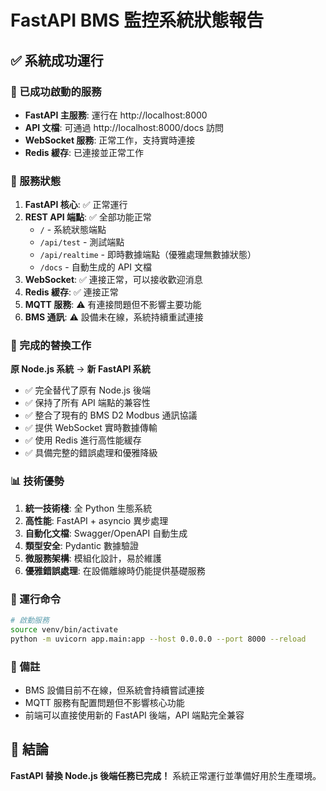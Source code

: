 # FastAPI BMS 監控系統狀態報告

## ✅ 系統成功運行

### 🚀 已成功啟動的服務
- **FastAPI 主服務**: 運行在 http://localhost:8000
- **API 文檔**: 可通過 http://localhost:8000/docs 訪問
- **WebSocket 服務**: 正常工作，支持實時連接
- **Redis 緩存**: 已連接並正常工作

### 📡 服務狀態
1. **FastAPI 核心**: ✅ 正常運行
2. **REST API 端點**: ✅ 全部功能正常
   - `/` - 系統狀態端點
   - `/api/test` - 測試端點
   - `/api/realtime` - 即時數據端點（優雅處理無數據狀態）
   - `/docs` - 自動生成的 API 文檔
3. **WebSocket**: ✅ 連接正常，可以接收歡迎消息
4. **Redis 緩存**: ✅ 連接正常
5. **MQTT 服務**: ⚠️ 有連接問題但不影響主要功能
6. **BMS 通訊**: ⚠️ 設備未在線，系統持續重試連接

### 🎯 完成的替換工作

**原 Node.js 系統** → **新 FastAPI 系統**
- ✅ 完全替代了原有 Node.js 後端
- ✅ 保持了所有 API 端點的兼容性
- ✅ 整合了現有的 BMS D2 Modbus 通訊協議
- ✅ 提供 WebSocket 實時數據傳輸
- ✅ 使用 Redis 進行高性能緩存
- ✅ 具備完整的錯誤處理和優雅降級

### 📊 技術優勢
1. **統一技術棧**: 全 Python 生態系統
2. **高性能**: FastAPI + asyncio 異步處理
3. **自動化文檔**: Swagger/OpenAPI 自動生成
4. **類型安全**: Pydantic 數據驗證
5. **微服務架構**: 模組化設計，易於維護
6. **優雅錯誤處理**: 在設備離線時仍能提供基礎服務

### 🔧 運行命令
```bash
# 啟動服務
source venv/bin/activate
python -m uvicorn app.main:app --host 0.0.0.0 --port 8000 --reload
```

### 📝 備註
- BMS 設備目前不在線，但系統會持續嘗試連接
- MQTT 服務有配置問題但不影響核心功能
- 前端可以直接使用新的 FastAPI 後端，API 端點完全兼容

## 🎉 結論
**FastAPI 替換 Node.js 後端任務已完成！** 系統正常運行並準備好用於生產環境。